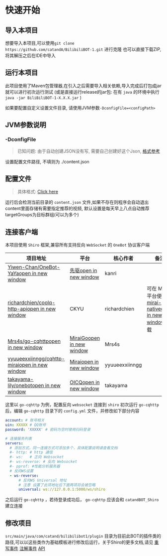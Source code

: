 # 快速开始

## 导入本项目

想要导入本项目,可以使用`git clone https://github.com/catandA/BilibiliBOT-1.git` 进行克隆
也可以直接下载ZIP, 将其解压之后在IDE中导入

## 运行本项目

此项目使用了Maven包管理器,在引入之后需要导入相关依赖,导入完成后打包成jar就可以进行初次运行测试
(或是直接运行release的jar包: 在有 `java` 的环境中执行 `java -jar BiliBiliBOT-1-X.X.X.jar` )

如果要配置自定义设置文件目录, 请使用JVM参数`-DconfigFile=<configPath>`

## JVM参数说明

### -DconfigFile

> 已知问题: 由于自动创建JSON没有写, 需要自己创建好这个Json, [格式参考](#配置文件说明)

设置配置文件路径, 不填则为 ./content.json

## 配置文件

> 具体格式: [Click here](README.md#配置文件说明)

运行后会检测当前目录的 `content.json` 文件,如果不存在则程序会自动退出
content里面存储有需要指定推荐的视频, 默认设置是每天早上八点自动推荐
targetGroups为目标群组(可以为多个)

## 连接客户端

本项目使用 `Shiro` 框架,兼容所有支持反向 `WebSocket` 的 `OneBot` 协议客户端


| 项目地址                                                                                        | 平台                                                            | 核心作者       | 备注                                                                                              |
| ------------------------------------------------------------------------------------------------- | ----------------------------------------------------------------- | ---------------- | --------------------------------------------------------------------------------------------------- |
| [Yiwen-Chan/OneBot-YaYaopen in new window](https://github.com/Yiwen-Chan/OneBot-YaYa)           | [先驱open in new window](https://www.xianqubot.com/)            | kanri          |                                                                                                   |
| [richardchien/coolq-http-apiopen in new window](https://github.com/richardchien/coolq-http-api) | CKYU                                                            | richardchien   | 可在 Mirai 平台使用[mirai-nativeopen in new window](https://github.com/iTXTech/mirai-native) 加载 |
| [Mrs4s/go-cqhttpopen in new window](https://github.com/Mrs4s/go-cqhttp)                         | [MiraiGoopen in new window](https://github.com/Mrs4s/MiraiGo)   | Mrs4s          |                                                                                                   |
| [yyuueexxiinngg/cqhttp-miraiopen in new window](https://github.com/yyuueexxiinngg/cqhttp-mirai) | [Miraiopen in new window](https://github.com/mamoe/mirai)       | yyuueexxiinngg |                                                                                                   |
| [takayama-lily/onebotopen in new window](https://github.com/takayama-lily/onebot)               | [OICQopen in new window](https://github.com/takayama-lily/oicq) | takayama       |                                                                                                   |

这里以 `go-cqhttp` 为例，配置反向 `websocket` 连接到 `shiro`
初次运行 `go-cqhttp` 后，编辑 `go-cqhttp` 目录下的 `config.yml` 文件，并修改如下部分内容

```yaml
account: # 账号相关
uin: XXXXX # QQ账号
password: 'XXXXX' # 密码为空时使用扫码登录
```

```yaml
# 连接服务列表
servers:
  # 添加方式，同一连接方式可添加多个，具体配置说明请查看文档
  #- http: # http 通信
  #- ws:   # 正向 Websocket
  #- ws-reverse: # 反向 Websocket
  #- pprof: #性能分析服务器
  # 反向WS设置
  - ws-reverse:
      # 反向WS Universal 地址
      # 注意 设置了此项地址后下面两项将会被忽略
      universal: ws://127.0.0.1:5000/ws/shiro
```

之后运行 `go-cqhttp` ，若待登录成功后， `go-cqhttp` 应该会和 `catandBOT_Shiro` 建立连接

## 修改项目

`src/main/java/com/catand/bilibilibot1/plugin` 目录为目前此BOT的插件类的路径,可以以这些类作为基础模板进行修改后运行，关于Shiro的更多文档,请见
[重写事件](https://misakatat.github.io/shiro-docs/override_event/)
[注解事件](https://misakatat.github.io/shiro-docs/annotation_event/)
[API](https://misakatat.github.io/shiro-docs/action/)
